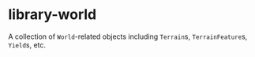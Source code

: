 # library-world

A collection of `World`-related objects including `Terrain`s, `TerrainFeature`s, `Yield`s, etc.

